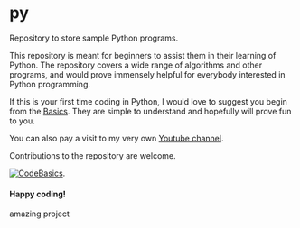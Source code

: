 # py
Repository to store sample Python programs.

This repository is meant for beginners to assist them in their learning of Python. The repository covers a wide range of algorithms and other programs, and would prove immensely helpful for everybody interested in Python programming.

If this is your first time coding in Python, I would love to suggest you begin from the [Basics](https://github.com/codebasics/py/tree/master/Basics). They are simple to understand and hopefully will prove fun to you.

You can also pay a visit to my very own [Youtube channel](https://www.youtube.com/channel/UCh9nVJoWXmFb7sLApWGcLPQ).

Contributions to the repository are welcome.

[![CodeBasics](https://yt3.ggpht.com/ytc/AAUvwnihwx4a5idwBTE5JFpXHb-ykyh-i1gXtFiGJYV1=s176-c-k-c0x00ffffff-no-rj)](https://www.youtube.com/channel/UCh9nVJoWXmFb7sLApWGcLPQ).

#### Happy coding!
amazing project
